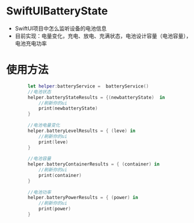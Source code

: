 # SwiftUIBatteryState
- SwiftUI项目中怎么监听设备的电池信息
- 目前实现：电量变化，充电、放电、充满状态，电池设计容量（电池容量），电池充电功率

# 使用方法

``` swift
        let helper:batteryService =  batteryService()
        //电池状态
        helper.batteryStateResults = {(newbatteryState)  in
            //刷新你的ui
            print(newbatteryState)
        }
        
        //电池电量变化
        helper.batteryLevelResults = { (leve) in
            //刷新你的ui
            print(leve)
        }
        
        //电池容量
        helper.batteryContainerResults = { (container) in
            //刷新你的ui
            print(container)
        }
        
        //电池功率
        helper.batteryPowerResults = { (power) in
            //刷新你的ui
            print(power)
        }
```